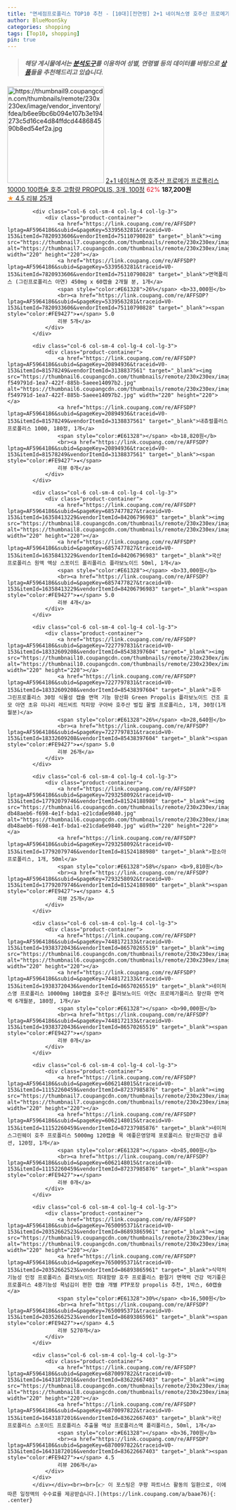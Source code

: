```yaml
---
title: "면세점프로폴리스 TOP10 추천 - [10대][전연령] 2+1 네이쳐스영 호주산 프로메가 프로폴리스10000 100캡슐 호주 고함량 PROPOLIS, 3개, 100정"
author: BlueMoonSky
categories: shopping
tags: [Top10, shopping]
pin: true
---
```


> ##### 해당 게시물에서는 [**분석도구**](https://itemscout.io/)를 이용하여 **성별**, **연령별** 등의 데이터를 바탕으로 [**상품**](https://link.coupang.com/a/baae76)들을 추천해드리고 있습니다.
<div class="container"><div class="row">
            <div class="col-6 col-sm-4 col-lg-4 col-lg-3">
                <div class="product-container">
                    <a href="https://link.coupang.com/re/AFFSDP?lptag=AF5964186&subid=&pageKey=7530867310&traceid=V0-153&itemId=19773047547&vendorItemId=86876087262" target="_blank"><img src="https://thumbnail9.coupangcdn.com/thumbnails/remote/230x230ex/image/vendor_inventory/fdea/b6ee9bc6b094e107b3e194273c5d16ce4d84ffdcd448684590b8ed54ef2a.jpg" alt="https://thumbnail9.coupangcdn.com/thumbnails/remote/230x230ex/image/vendor_inventory/fdea/b6ee9bc6b094e107b3e194273c5d16ce4d84ffdcd448684590b8ed54ef2a.jpg" width="220" height="220"></a>
                    <a href="https://link.coupang.com/re/AFFSDP?lptag=AF5964186&subid=&pageKey=7530867310&traceid=V0-153&itemId=19773047547&vendorItemId=86876087262" target="_blank">2+1 네이쳐스영 호주산 프로메가 프로폴리스10000 100캡슐 호주 고함량 PROPOLIS, 3개, 100정</a>
                    <span style="color:#E61328">62%</span> <b>187,200원</b>
                    <br><a href="https://link.coupang.com/re/AFFSDP?lptag=AF5964186&subid=&pageKey=7530867310&traceid=V0-153&itemId=19773047547&vendorItemId=86876087262" target="_blank"><span style="color:#FE9427">★</span> 4.5
                    리뷰 25개</a>
                </div>
            </div>
            
            <div class="col-6 col-sm-4 col-lg-4 col-lg-3">
                <div class="product-container">
                    <a href="https://link.coupang.com/re/AFFSDP?lptag=AF5964186&subid=&pageKey=5339563281&traceid=V0-153&itemId=7820933606&vendorItemId=75110790828" target="_blank"><img src="https://thumbnail7.coupangcdn.com/thumbnails/remote/230x230ex/image/vendor_inventory/1ab6/68aac65a7c27eb80d90cf2badf280cdc59ba503ad910910e25791edfe245.jpg" alt="https://thumbnail7.coupangcdn.com/thumbnails/remote/230x230ex/image/vendor_inventory/1ab6/68aac65a7c27eb80d90cf2badf280cdc59ba503ad910910e25791edfe245.jpg" width="220" height="220"></a>
                    <a href="https://link.coupang.com/re/AFFSDP?lptag=AF5964186&subid=&pageKey=5339563281&traceid=V0-153&itemId=7820933606&vendorItemId=75110790828" target="_blank">면역폴리스 (그린프로폴리스 아연) 450mg x 60캡슐 2개월 분, 1개</a>
                    <span style="color:#E61328">26%</span> <b>33,000원</b>
                    <br><a href="https://link.coupang.com/re/AFFSDP?lptag=AF5964186&subid=&pageKey=5339563281&traceid=V0-153&itemId=7820933606&vendorItemId=75110790828" target="_blank"><span style="color:#FE9427">★</span> 5.0
                    리뷰 5개</a>
                </div>
            </div>
            
            <div class="col-6 col-sm-4 col-lg-4 col-lg-3">
                <div class="product-container">
                    <a href="https://link.coupang.com/re/AFFSDP?lptag=AF5964186&subid=&pageKey=20894936&traceid=V0-153&itemId=81578249&vendorItemId=3138837561" target="_blank"><img src="https://thumbnail6.coupangcdn.com/thumbnails/remote/230x230ex/image/retail/images/3669931201604671-f549791d-1ea7-422f-885b-5aeee14097b2.jpg" alt="https://thumbnail6.coupangcdn.com/thumbnails/remote/230x230ex/image/retail/images/3669931201604671-f549791d-1ea7-422f-885b-5aeee14097b2.jpg" width="220" height="220"></a>
                    <a href="https://link.coupang.com/re/AFFSDP?lptag=AF5964186&subid=&pageKey=20894936&traceid=V0-153&itemId=81578249&vendorItemId=3138837561" target="_blank">내츄럴플러스 프로폴리스 1000, 180정, 1개</a>
                    <span style="color:#E61328"></span> <b>18,820원</b>
                    <br><a href="https://link.coupang.com/re/AFFSDP?lptag=AF5964186&subid=&pageKey=20894936&traceid=V0-153&itemId=81578249&vendorItemId=3138837561" target="_blank"><span style="color:#FE9427">★</span> 
                    리뷰 0개</a>
                </div>
            </div>
            
            <div class="col-6 col-sm-4 col-lg-4 col-lg-3">
                <div class="product-container">
                    <a href="https://link.coupang.com/re/AFFSDP?lptag=AF5964186&subid=&pageKey=6857477827&traceid=V0-153&itemId=16358413229&vendorItemId=84206796983" target="_blank"><img src="https://thumbnail8.coupangcdn.com/thumbnails/remote/230x230ex/image/vendor_inventory/e664/3514a26237d6a187db38e9ebc5b0361295fd75dd6e75fbe7b624d7c142a3.jpg" alt="https://thumbnail8.coupangcdn.com/thumbnails/remote/230x230ex/image/vendor_inventory/e664/3514a26237d6a187db38e9ebc5b0361295fd75dd6e75fbe7b624d7c142a3.jpg" width="220" height="220"></a>
                    <a href="https://link.coupang.com/re/AFFSDP?lptag=AF5964186&subid=&pageKey=6857477827&traceid=V0-153&itemId=16358413229&vendorItemId=84206796983" target="_blank">국산 프로폴리스 원액 액상 스포이드 폴리폴리스 플라보노이드 50ml, 1개</a>
                    <span style="color:#E61328"></span> <b>33,000원</b>
                    <br><a href="https://link.coupang.com/re/AFFSDP?lptag=AF5964186&subid=&pageKey=6857477827&traceid=V0-153&itemId=16358413229&vendorItemId=84206796983" target="_blank"><span style="color:#FE9427">★</span> 5.0
                    리뷰 4개</a>
                </div>
            </div>
            
            <div class="col-6 col-sm-4 col-lg-4 col-lg-3">
                <div class="product-container">
                    <a href="https://link.coupang.com/re/AFFSDP?lptag=AF5964186&subid=&pageKey=7227797831&traceid=V0-153&itemId=18332609208&vendorItemId=85438397604" target="_blank"><img src="https://thumbnail10.coupangcdn.com/thumbnails/remote/230x230ex/image/vendor_inventory/dcb7/f65fa16adda40cf8d02a028a7cd0ef6b83847bae0e6eedc4a7d83ef6aad1.jpg" alt="https://thumbnail10.coupangcdn.com/thumbnails/remote/230x230ex/image/vendor_inventory/dcb7/f65fa16adda40cf8d02a028a7cd0ef6b83847bae0e6eedc4a7d83ef6aad1.jpg" width="220" height="220"></a>
                    <a href="https://link.coupang.com/re/AFFSDP?lptag=AF5964186&subid=&pageKey=7227797831&traceid=V0-153&itemId=18332609208&vendorItemId=85438397604" target="_blank">호주 그린프로폴리스 30정 식물성 캡슐 면역 기능 항산화 Green Propolis 플라보노이드 건조 효모 아연 초유 미나리 레드비트 적피망 구아바 호주산 벌집 꿀벌 프로폴리스, 1개, 30정(1개월분)</a>
                    <span style="color:#E61328">26%</span> <b>28,640원</b>
                    <br><a href="https://link.coupang.com/re/AFFSDP?lptag=AF5964186&subid=&pageKey=7227797831&traceid=V0-153&itemId=18332609208&vendorItemId=85438397604" target="_blank"><span style="color:#FE9427">★</span> 5.0
                    리뷰 26개</a>
                </div>
            </div>
            
            <div class="col-6 col-sm-4 col-lg-4 col-lg-3">
                <div class="product-container">
                    <a href="https://link.coupang.com/re/AFFSDP?lptag=AF5964186&subid=&pageKey=7293258092&traceid=V0-153&itemId=17792079746&vendorItemId=81524188980" target="_blank"><img src="https://thumbnail6.coupangcdn.com/thumbnails/remote/230x230ex/image/retail/images/995006220736812-db48aeb6-f698-4e1f-bda1-e21cda6e9840.jpg" alt="https://thumbnail6.coupangcdn.com/thumbnails/remote/230x230ex/image/retail/images/995006220736812-db48aeb6-f698-4e1f-bda1-e21cda6e9840.jpg" width="220" height="220"></a>
                    <a href="https://link.coupang.com/re/AFFSDP?lptag=AF5964186&subid=&pageKey=7293258092&traceid=V0-153&itemId=17792079746&vendorItemId=81524188980" target="_blank">함소아 프로폴리스, 1개, 50ml</a>
                    <span style="color:#E61328">58%</span> <b>9,810원</b>
                    <br><a href="https://link.coupang.com/re/AFFSDP?lptag=AF5964186&subid=&pageKey=7293258092&traceid=V0-153&itemId=17792079746&vendorItemId=81524188980" target="_blank"><span style="color:#FE9427">★</span> 4.5
                    리뷰 25개</a>
                </div>
            </div>
            
            <div class="col-6 col-sm-4 col-lg-4 col-lg-3">
                <div class="product-container">
                    <a href="https://link.coupang.com/re/AFFSDP?lptag=AF5964186&subid=&pageKey=7448172133&traceid=V0-153&itemId=19383720436&vendorItemId=86570265519" target="_blank"><img src="https://thumbnail6.coupangcdn.com/thumbnails/remote/230x230ex/image/vendor_inventory/23b5/f7e3c64587116ab051d3a6ae1402aaac2f95961079d5b05c51da973ab4b6.jpg" alt="https://thumbnail6.coupangcdn.com/thumbnails/remote/230x230ex/image/vendor_inventory/23b5/f7e3c64587116ab051d3a6ae1402aaac2f95961079d5b05c51da973ab4b6.jpg" width="220" height="220"></a>
                    <a href="https://link.coupang.com/re/AFFSDP?lptag=AF5964186&subid=&pageKey=7448172133&traceid=V0-153&itemId=19383720436&vendorItemId=86570265519" target="_blank">네이쳐스영 프로폴리스 10000mg 180캡슐 호주산 플라보노이드 아연c 프로메가폴리스 항산화 면역력 6개월분, 180정, 1개</a>
                    <span style="color:#E61328"></span> <b>90,000원</b>
                    <br><a href="https://link.coupang.com/re/AFFSDP?lptag=AF5964186&subid=&pageKey=7448172133&traceid=V0-153&itemId=19383720436&vendorItemId=86570265519" target="_blank"><span style="color:#FE9427">★</span> 
                    리뷰 0개</a>
                </div>
            </div>
            
            <div class="col-6 col-sm-4 col-lg-4 col-lg-3">
                <div class="product-container">
                    <a href="https://link.coupang.com/re/AFFSDP?lptag=AF5964186&subid=&pageKey=6062148015&traceid=V0-153&itemId=11152260459&vendorItemId=87237985876" target="_blank"><img src="https://thumbnail7.coupangcdn.com/thumbnails/remote/230x230ex/image/vendor_inventory/e868/0fa0577f5fab718dfa58fe3f24234c36791390e09c6aa8e94f95501d7ffa.jpg" alt="https://thumbnail7.coupangcdn.com/thumbnails/remote/230x230ex/image/vendor_inventory/e868/0fa0577f5fab718dfa58fe3f24234c36791390e09c6aa8e94f95501d7ffa.jpg" width="220" height="220"></a>
                    <a href="https://link.coupang.com/re/AFFSDP?lptag=AF5964186&subid=&pageKey=6062148015&traceid=V0-153&itemId=11152260459&vendorItemId=87237985876" target="_blank">네이쳐스그린웨이 호주 프로폴리스 5000mg 120캡슐 목 에좋은영양제 포로폴리스 항산화건강 솔루션, 120정, 1개</a>
                    <span style="color:#E61328"></span> <b>85,000원</b>
                    <br><a href="https://link.coupang.com/re/AFFSDP?lptag=AF5964186&subid=&pageKey=6062148015&traceid=V0-153&itemId=11152260459&vendorItemId=87237985876" target="_blank"><span style="color:#FE9427">★</span> 
                    리뷰 0개</a>
                </div>
            </div>
            
            <div class="col-6 col-sm-4 col-lg-4 col-lg-3">
                <div class="product-container">
                    <a href="https://link.coupang.com/re/AFFSDP?lptag=AF5964186&subid=&pageKey=7650095371&traceid=V0-153&itemId=20352662523&vendorItemId=86893865961" target="_blank"><img src="https://thumbnail9.coupangcdn.com/thumbnails/remote/230x230ex/image/vendor_inventory/1a0e/7757db8c3a7428631ed13f874cbc31d7aab95651d87000cfcdea94929d9e.jpg" alt="https://thumbnail9.coupangcdn.com/thumbnails/remote/230x230ex/image/vendor_inventory/1a0e/7757db8c3a7428631ed13f874cbc31d7aab95651d87000cfcdea94929d9e.jpg" width="220" height="220"></a>
                    <a href="https://link.coupang.com/re/AFFSDP?lptag=AF5964186&subid=&pageKey=7650095371&traceid=V0-153&itemId=20352662523&vendorItemId=86893865961" target="_blank">식약처 기능성 인정 프로폴리스 플라보노이드 최대함량 호주 프로폴리스 환절기 면역력 건강 먹기좋은 프로폴리스 4중기능성 목넘김이 편한 캡슐 개별 PTP포장 propolis 추천, 1박스, 60캡슐</a>
                    <span style="color:#E61328">30%</span> <b>16,500원</b>
                    <br><a href="https://link.coupang.com/re/AFFSDP?lptag=AF5964186&subid=&pageKey=7650095371&traceid=V0-153&itemId=20352662523&vendorItemId=86893865961" target="_blank"><span style="color:#FE9427">★</span> 4.5
                    리뷰 5270개</a>
                </div>
            </div>
            
            <div class="col-6 col-sm-4 col-lg-4 col-lg-3">
                <div class="product-container">
                    <a href="https://link.coupang.com/re/AFFSDP?lptag=AF5964186&subid=&pageKey=6870097822&traceid=V0-153&itemId=16431872016&vendorItemId=83622667403" target="_blank"><img src="https://thumbnail8.coupangcdn.com/thumbnails/remote/230x230ex/image/vendor_inventory/8879/251cc36155871bf8e5a1e7c390183d52e4b6710b14d9ef6b4158683c5e6a.jpg" alt="https://thumbnail8.coupangcdn.com/thumbnails/remote/230x230ex/image/vendor_inventory/8879/251cc36155871bf8e5a1e7c390183d52e4b6710b14d9ef6b4158683c5e6a.jpg" width="220" height="220"></a>
                    <a href="https://link.coupang.com/re/AFFSDP?lptag=AF5964186&subid=&pageKey=6870097822&traceid=V0-153&itemId=16431872016&vendorItemId=83622667403" target="_blank">국산 프로폴리스 스포이드 프로폴리스 추출물 액상 프로폴리스액 폴리폴리스, 50ml, 1개</a>
                    <span style="color:#E61328"></span> <b>36,700원</b>
                    <br><a href="https://link.coupang.com/re/AFFSDP?lptag=AF5964186&subid=&pageKey=6870097822&traceid=V0-153&itemId=16431872016&vendorItemId=83622667403" target="_blank"><span style="color:#FE9427">★</span> 4.5
                    리뷰 206개</a>
                </div>
            </div>
            </div></div><br><br>[👉 이 포스팅은 쿠팡 파트너스 활동의 일환으로, 이에 따른 일정액의 수수료를 제공받습니다.](https://link.coupang.com/a/baae76){: .center}